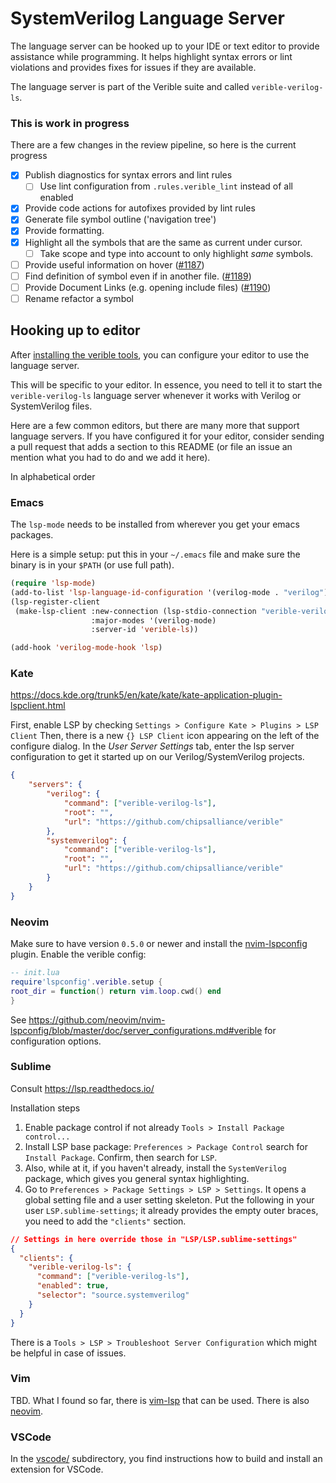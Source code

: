 # SystemVerilog Language Server

The language server can be hooked up to your IDE or text editor to provide
assistance while programming. It helps highlight syntax errors or lint
violations and provides fixes for issues if they are available.

The language server is part of the Verible suite and called
`verible-verilog-ls`.

### This is work in progress

There are a few changes in the review pipeline, so here is the current
progress

  - [x] Publish diagnostics for syntax errors and lint rules
    - [ ] Use lint configuration from `.rules.verible_lint` instead of all enabled
  - [x] Provide code actions for autofixes provided by lint rules
  - [x] Generate file symbol outline ('navigation tree')
  - [x] Provide formatting.
  - [x] Highlight all the symbols that are the same as current under cursor.
    - [ ] Take scope and type into account to only highlight _same_ symbols.
  - [ ] Provide useful information on hover
        ([#1187](https://github.com/chipsalliance/verible/issues/1187))
  - [ ] Find definition of symbol even if in another file.
        ([#1189](https://github.com/chipsalliance/verible/issues/1189))
  - [ ] Provide Document Links (e.g. opening include files)
        ([#1190](https://github.com/chipsalliance/verible/issues/1190))
  - [ ] Rename refactor a symbol

## Hooking up to editor

After [installing the verible tools](../../../README.md#installation), you
can configure your editor to use the language server.

This will be specific to your editor. In essence, you need to tell
it to start the `verible-verilog-ls` language server whenever it works with
Verilog or SystemVerilog files.

Here are a few common editors, but there are many more that support language
servers. If you have configured it for your editor, consider sending
a pull request that adds a section to this README (or file an issue an
mention what you had to do and we add it here).

In alphabetical order

### Emacs

The `lsp-mode` needs to be installed from wherever you get your emacs
packages.

Here is a simple setup: put this in your `~/.emacs` file
and make sure the binary is in your `$PATH` (or use full path).

```lisp
(require 'lsp-mode)
(add-to-list 'lsp-language-id-configuration '(verilog-mode . "verilog"))
(lsp-register-client
 (make-lsp-client :new-connection (lsp-stdio-connection "verible-verilog-ls")
                  :major-modes '(verilog-mode)
                  :server-id 'verible-ls))

(add-hook 'verilog-mode-hook 'lsp)
```

### Kate

https://docs.kde.org/trunk5/en/kate/kate/kate-application-plugin-lspclient.html

First, enable LSP by checking `Settings > Configure Kate > Plugins > LSP Client`
Then, there is a new `{} LSP Client` icon appearing on the left of the configure dialog. In the _User Server Settings_ tab, enter the lsp server configuration
to get it started up on our Verilog/SystemVerilog projects.

```json
{
    "servers": {
        "verilog": {
            "command": ["verible-verilog-ls"],
            "root": "",
            "url": "https://github.com/chipsalliance/verible"
        },
        "systemverilog": {
            "command": ["verible-verilog-ls"],
            "root": "",
            "url": "https://github.com/chipsalliance/verible"
        }
    }
}
```

### Neovim

Make sure to have version `0.5.0` or newer and install the [nvim-lspconfig](https://github.com/neovim/nvim-lspconfig/) plugin.
Enable the verible config:

```lua
-- init.lua
require'lspconfig'.verible.setup {
root_dir = function() return vim.loop.cwd() end
}
```

See https://github.com/neovim/nvim-lspconfig/blob/master/doc/server_configurations.md#verible for configuration options.

### Sublime

Consult https://lsp.readthedocs.io/

Installation steps

  1. Enable package control if not already `Tools > Install Package control...`
  2. Install LSP base package: `Preferences > Package Control` search for
     `Install Package`. Confirm, then search for `LSP`.
  3. Also, while at it, if you haven't already, install the `SystemVerilog`
     package, which gives  you general syntax highlighting.
  4. Go to `Preferences > Package Settings > LSP > Settings`. It opens
     a global setting file and a user setting skeleton. Put the following
     in your user `LSP.sublime-settings`; it already provides the empty outer
     braces, you need to add the `"clients"` section.

```json
// Settings in here override those in "LSP/LSP.sublime-settings"
{
  "clients": {
    "verible-verilog-ls": {
      "command": ["verible-verilog-ls"],
      "enabled": true,
      "selector": "source.systemverilog"
    }
  }
}
```

There is a `Tools > LSP > Troubleshoot Server Configuration` which might
be helpful in case of issues.

### Vim

TBD. What I found so far, there is
[vim-lsp](https://github.com/prabirshrestha/vim-lsp) that can be used.
There is also [neovim](#neovim).

### VSCode

In the [vscode/](vscode/) subdirectory, you find instructions how to
build and install an extension for VSCode.
